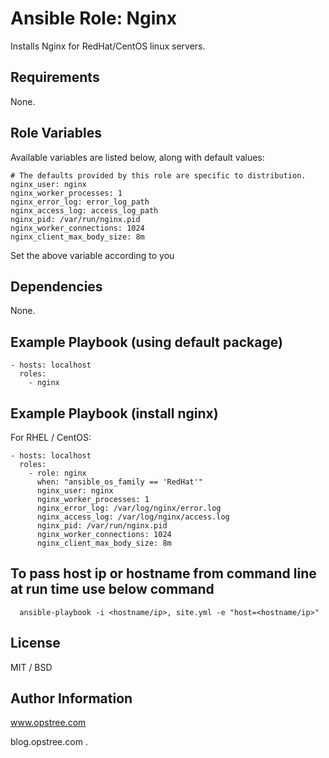 # Ansible Role: Nginx

Installs Nginx for RedHat/CentOS linux servers.

## Requirements

None.

## Role Variables

Available variables are listed below, along with default values:

    # The defaults provided by this role are specific to distribution.
    nginx_user: nginx
    nginx_worker_processes: 1
    nginx_error_log: error_log_path
    nginx_access_log: access_log_path
    nginx_pid: /var/run/nginx.pid
    nginx_worker_connections: 1024
    nginx_client_max_body_size: 8m


Set the above variable according to you


## Dependencies

None.

## Example Playbook (using default package)

    - hosts: localhost 
      roles:
        - nginx

## Example Playbook (install nginx)

For RHEL / CentOS:

    - hosts: localhost
      roles:
        - role: nginx
          when: "ansible_os_family == 'RedHat'"
          nginx_user: nginx
          nginx_worker_processes: 1
          nginx_error_log: /var/log/nginx/error.log
          nginx_access_log: /var/log/nginx/access.log
          nginx_pid: /var/run/nginx.pid
          nginx_worker_connections: 1024
          nginx_client_max_body_size: 8m

## To pass host ip or hostname from command line at run time use below command

      ansible-playbook -i <hostname/ip>, site.yml -e "host=<hostname/ip>"

## License

MIT / BSD

## Author Information

www.opstree.com

blog.opstree.com
.
